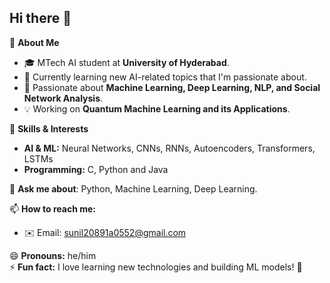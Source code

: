 ## Hi there 👋

🚀 **About Me**
- 🎓 MTech AI student at **University of Hyderabad**.  
- 🌱 Currently learning new AI-related topics that I'm passionate about.  
- 🔭 Passionate about **Machine Learning, Deep Learning, NLP, and Social Network Analysis**.  
- 💡 Working on **Quantum Machine Learning and its Applications**.  

🌱 **Skills & Interests**  
- **AI & ML:** Neural Networks, CNNs, RNNs, Autoencoders, Transformers, LSTMs  
- **Programming:** C, Python and Java 

💬 **Ask me about**: Python, Machine Learning, Deep Learning.  

📫 **How to reach me:**  
- ✉️ Email: sunil20891a0552@gmail.com  

😄 **Pronouns:** he/him  
⚡ **Fun fact:** I love learning new technologies and building ML models! 🚀  

